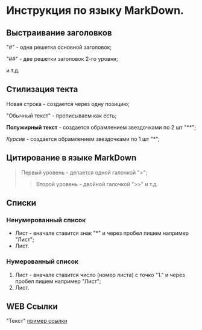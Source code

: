 # Инструкция по языку MarkDown.

## Выстраивание заголовков

"#" - одна решетка основной заголовок;

"##" - две решетки заголовок 2-го уровня;

 и т.д.

## Стилизация текта

Новая строка - создается через одну позицию;

"Обычный текст" - прописываем как есть;

**Полужирный текст** - создается обрамлением звездочками по 2 шт "**";

*Курсив* - создается обрамлением звездочками по 1 шт "*";
## Цитирование в языке MarkDown

>Первый уровень - делается одной галочкой ">";
>>Второй уровень - двойной галочкой ">>" и т.д.

## Списки

### Ненумерованный список
* Лист - вначале ставится знак "*" и через пробел пишем например "Лист";
* Лист.

### Нумерованный список

1. Лист - вначале ставится число (номер листа) с точко "1." и через пробел пишем например "Лист";
2. Лист.

## WEB Ссылки

"Текст" [пример ссылки](http.example.ru "Всплывающая подсказка") 
